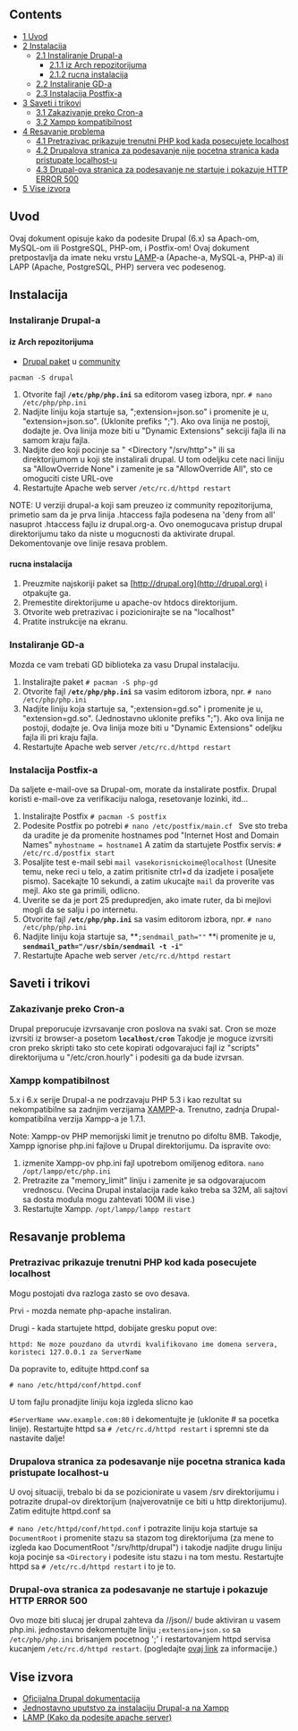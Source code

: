 ## Contents

*   [1 Uvod](#Uvod)
*   [2 Instalacija](#Instalacija)
    *   [2.1 Instaliranje Drupal-a](#Instaliranje_Drupal-a)
        *   [2.1.1 iz Arch repozitorijuma](#iz_Arch_repozitorijuma)
        *   [2.1.2 rucna instalacija](#rucna_instalacija)
    *   [2.2 Instaliranje GD-a](#Instaliranje_GD-a)
    *   [2.3 Instalacija Postfix-a](#Instalacija_Postfix-a)
*   [3 Saveti i trikovi](#Saveti_i_trikovi)
    *   [3.1 Zakazivanje preko Cron-a](#Zakazivanje_preko_Cron-a)
    *   [3.2 Xampp kompatibilnost](#Xampp_kompatibilnost)
*   [4 Resavanje problema](#Resavanje_problema)
    *   [4.1 Pretrazivac prikazuje trenutni PHP kod kada posecujete localhost](#Pretrazivac_prikazuje_trenutni_PHP_kod_kada_posecujete_localhost)
    *   [4.2 Drupalova stranica za podesavanje nije pocetna stranica kada pristupate localhost-u](#Drupalova_stranica_za_podesavanje_nije_pocetna_stranica_kada_pristupate_localhost-u)
    *   [4.3 Drupal-ova stranica za podesavanje ne startuje i pokazuje HTTP ERROR 500](#Drupal-ova_stranica_za_podesavanje_ne_startuje_i_pokazuje_HTTP_ERROR_500)
*   [5 Vise izvora](#Vise_izvora)

## Uvod

Ovaj dokument opisuje kako da podesite Drupal (6.x) sa Apach-om, MySQL-om ili PostgreSQL, PHP-om, i Postfix-om! Ovaj dokument pretpostavlja da imate neku vrstu [LAMP](/index.php/LAMP "LAMP")-a (Apache-a, MySQL-a, PHP-a) ili LAPP (Apache, PostgreSQL, PHP) servera vec podesenog.

## Instalacija

### Instaliranje Drupal-a

#### iz Arch repozitorijuma

*   [Drupal paket](https://www.archlinux.org/packages/community/any/drupal/) u [community](/index.php/Community "Community")

 `pacman -S drupal` 

1.  Otvorite fajl **`/etc/php/php.ini`** sa editorom vaseg izbora, npr. `# nano /etc/php/php.ini` 
2.  Nadjite liniju koja startuje sa, ";extension=json.so" i promenite je u, "extension=json.so". (Uklonite prefiks ";"). Ako ova linija ne postoji, dodajte je. Ova linija moze biti u "Dynamic Extensions" sekciji fajla ili na samom kraju fajla.
3.  Nadjite deo koji pocinje sa " <Directory "/srv/http">" ili sa direktorijumom u koji ste instalirali drupal. U tom odeljku cete naci liniju sa "AllowOverride None" i zamenite je sa "AllowOverride All", sto ce omoguciti ciste URL-ove
4.  Restartujte Apache web server `/etc/rc.d/httpd restart` 

NOTE: U verziji drupal-a koji sam preuzeo iz community repozitorijuma, primetio sam da je prva linija .htaccess fajla podesena na 'deny from all' nasuprot .htaccess fajlu iz drupal.org-a. Ovo onemogucava pristup drupal direktorijumu tako da niste u mogucnosti da aktivirate drupal. Dekomentovanje ove linije resava problem.

#### rucna instalacija

1.  Preuzmite najskoriji paket sa [http://drupal.org](http://drupal.org) i otpakujte ga.
2.  Premestite direktorijume u apache-ov htdocs direktorijum.
3.  Otvorite web pretrazivac i pozicionirajte se na "localhost"
4.  Pratite instrukcije na ekranu.

### Instaliranje GD-a

Mozda ce vam trebati GD biblioteka za vasu Drupal instalaciju.

1.  Instalirajte paket
     `# pacman -S php-gd` 
2.  Otvorite fajl **`/etc/php/php.ini`** sa vasim editorom izbora, npr. `# nano /etc/php/php.ini` 
3.  Nadjite liniju koja startuje sa, ";extension=gd.so" i promenite je u, "extension=gd.so". (Jednostavno uklonite prefiks ";"). Ako ova linija ne postoji, dodajte je. Ova linija moze biti u "Dynamic Extensions" odeljku fajla ili pri kraju fajla.
4.  Restartujte Apache web server `/etc/rc.d/httpd restart` 

### Instalacija Postfix-a

Da saljete e-mail-ove sa Drupal-om, morate da instalirate postfix. Drupal koristi e-mail-ove za verifikaciju naloga, resetovanje lozinki, itd...

1.  Instalirajte Postfix `# pacman -S postfix ` 
2.  Podesite Postfix po potrebi `# nano /etc/postfix/main.cf ` Sve sto treba da uradite je da promenite hostnames pod "Internet Host and Domain Names" ` myhostname = hostname1 ` 
    A zatim da startujete Postfix servis: `# /etc/rc.d/postfix start` 
3.  Posaljite test e-mail sebi ` mail vasekorisnickoime@localhost ` (Unesite temu, neke reci u telo, a zatim pritisnite ctrl+d da izadjete i posaljete pismo). Sacekajte 10 sekundi, a zatim ukucajte `mail` da proverite vas mejl. Ako ste ga primili, odlicno.
4.  Uverite se da je port 25 predupredjen, ako imate ruter, da bi mejlovi mogli da se salju i po internetu.
5.  Otvorite fajl **`/etc/php/php.ini`** sa vasim editorom izbora, npr. `# nano /etc/php/php.ini` 
6.  Nadjite liniju koja startuje sa, **`;sendmail_path=""` **i promenite je u, **`sendmail_path="/usr/sbin/sendmail -t -i"`**
7.  Restartujte Apache web server `/etc/rc.d/httpd restart` 

## Saveti i trikovi

### Zakazivanje preko Cron-a

Drupal preporucuje izvrsavanje cron poslova na svaki sat. Cron se moze izvrsiti iz browser-a posetom **`localhost/cron`** Takodje je moguce izvrsiti cron preko skripti tako sto cete kopirati odgovarajuci fajl iz "scripts" direktorijuma u "/etc/cron.hourly" i podesiti ga da bude izvrsan.

### Xampp kompatibilnost

5.x i 6.x serije Drupal-a ne podrzavaju PHP 5.3 i kao rezultat su nekompatibilne sa zadnjim verzijama [XAMPP](/index.php/XAMPP "XAMPP")-a. Trenutno, zadnja Drupal-kompatibilna verzija Xampp-a je 1.7.1.

Note: Xampp-ov PHP memorijski limit je trenutno po difoltu 8MB. Takodje, Xampp ignorise php.ini fajlove u Drupal direktorijumu. Da ispravite ovo:

1.  izmenite Xampp-ov php.ini fajl upotrebom omiljenog editora. `nano /opt/lampp/etc/php.ini` 
2.  Pretrazite za "memory_limit" liniju i zamenite je sa odgovarajucom vrednoscu. (Vecina Drupal instalacija rade kako treba sa 32M, ali sajtovi sa dosta modula mogu zahtevati 100M ili vise.)
3.  Restartujte Xampp. `/opt/lampp/lampp restart` 

## Resavanje problema

### Pretrazivac prikazuje trenutni PHP kod kada posecujete localhost

Mogu postojati dva razloga zasto se ovo desava.

Prvi - mozda nemate php-apache instaliran.

Drugi - kada startujete httpd, dobijate gresku poput ove:

 `httpd: Ne moze pouzdano da utvrdi kvalifikovano ime domena servera, koristeci 127.0.0.1 za ServerName` 

Da popravite to, editujte httpd.conf sa

 `# nano /etc/httpd/conf/httpd.conf` 

U tom fajlu pronadjite liniju koja izgleda slicno kao

 `#ServerName www.example.com:80` i dekomentujte je (uklonite # sa pocetka linije). Restartujte httpd sa `# /etc/rc.d/httpd restart` i spremni ste da nastavite dalje!

### Drupalova stranica za podesavanje nije pocetna stranica kada pristupate localhost-u

U ovoj situaciji, trebalo bi da se pozicionirate u vasem /srv direktorijumu i potrazite drupal-ov direktorijum (najverovatnije ce biti u http direktorijumu). Zatim editujte httpd.conf sa

 `# nano /etc/httpd/conf/httpd.conf` i potrazite liniju koja startuje sa `DocumentRoot` i promenite stazu sa stazom tog direktorijuma (za mene to izgleda kao DocumentRoot "/srv/http/drupal") i takodje nadjite drugu liniju koja pocinje sa `<Directory` i podesite istu stazu i na tom mestu. Restartujte httpd sa `# /etc/rc.d/httpd restart` i to je to.

### Drupal-ova stranica za podesavanje ne startuje i pokazuje HTTP ERROR 500

Ovo moze biti slucaj jer drupal zahteva da //json// bude aktiviran u vasem php.ini. jednostavno dekomentujte liniju `;extension=json.so` sa `/etc/php/php.ini` brisanjem pocetnog ';' i restartovanjem httpd servisa kucanjem `/etc/rc.d/httpd restart`. (pogledajte [ovaj link](http://drupal.org/node/1018824) za informacije.)

## Vise izvora

*   [Oficijalna Drupal dokumentacija](http://drupal.org/handbook)
*   [Jednostavno uputstvo za instalaciju Drupal-a na Xampp](http://drupal.org/node/307956)
*   [LAMP (Kako da podesite apache server)](/index.php/LAMP "LAMP")